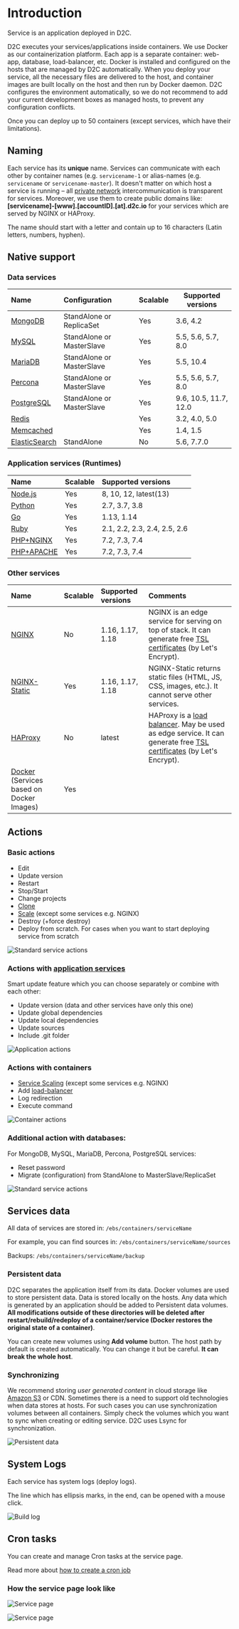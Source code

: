 # Introduction

Service is an application deployed in D2C.

D2C executes your services/applications inside containers. We use Docker as our containerization platform. Each app is a separate container: web-app, database, load-balancer, etc. Docker is installed and configured on the hosts that are managed by D2C automatically. When you deploy your service, all the necessary files are delivered to the host, and container images are built locally on the host and then run by Docker daemon. D2C configures the environment automatically, so we do not recommend to add your current development boxes as managed hosts, to prevent any configuration conflicts.

Once you can deploy up to 50 containers (except services, which have their limitations).

## Naming

Each service has its **unique** name. Services can communicate with each other by container names (e.g. `servicename-1` or alias-names (e.g. `servicename` or `servicename-master`). It doesn't matter on which host a service is running – all [private network](/platform/private-network/) intercommunication is transparent for services. Moreover, we use them to create public domains like: **[servicename]-[www].[accountID].[at].d2c.io** for your services which are served by NGINX or HAProxy.

The name should start with a letter and contain up to 16 characters (Latin letters, numbers, hyphen).

## Native support

### Data services

Name                                                      | Configuration             | Scalable | Supported versions
:-------------------------------------------------------- | :------------------------ | :------- | ---------------------
[MongoDB](/services/data-services/mongodb/)               | StandAlone or ReplicaSet  | Yes      | 3.6, 4.2
[MySQL](/services/data-services/mysql-mariadb-percona/)   | StandAlone or MasterSlave | Yes      | 5.5, 5.6, 5.7, 8.0
[MariaDB](/services/data-services/mysql-mariadb-percona/) | StandAlone or MasterSlave | Yes      | 5.5, 10.4
[Percona](/services/data-services/mysql-mariadb-percona/) | StandAlone or MasterSlave | Yes      | 5.5, 5.6, 5.7, 8.0
[PostgreSQL](/services/data-services/postgresql/)         | StandAlone or MasterSlave | Yes      | 9.6, 10.5, 11.7, 12.0
[Redis](/services/data-services/redis/)                   |                           | Yes      | 3.2, 4.0, 5.0
[Memcached](/services/data-services/memcached/)           |                           | Yes      | 1.4, 1.5
[ElasticSearch](/services/data-services/elasticsearch/)   | StandAlone                | No       | 5.6, 7.7.0

### Application services (Runtimes)

Name                                             | Scalable | Supported versions
:----------------------------------------------- | :------- | :---------------------------
[Node.js](/services/app-services/nodejs/)        | Yes      | 8, 10, 12, latest(13)
[Python](/services/app-services/python/)         | Yes      | 2.7, 3.7, 3.8
[Go](/services/app-services/go/)                 | Yes      | 1.13, 1.14
[Ruby](/services/app-services/ruby/)             | Yes      | 2.1, 2.2, 2.3, 2.4, 2.5, 2.6
[PHP+NGINX](/services/app-services/php-nginx/)   | Yes      | 7.2, 7.3, 7.4
[PHP+APACHE](/services/app-services/php-apache/) | Yes      | 7.2, 7.3, 7.4

### Other services

Name                                                                                 | Scalable | Supported versions | Comments
:----------------------------------------------------------------------------------- | :------- | :----------------- | :--------------------------------------------------------------------------------------------------------------------------------------------------------------------------------
[NGINX](/services/other-services/nginx/)                                             | No       | 1.16, 1.17, 1.18   | NGINX is an edge service for serving on top of stack. It can generate free [TSL certificates](/platform/domains-and-certificates/) (by Let's Encrypt).
[NGINX-Static](/services/other-services/nginx-static/)                               | Yes      | 1.16, 1.17, 1.18   | NGINX-Static returns static files (HTML, JS, CSS, images, etc.). It cannot serve other services.
[HAProxy](/services/other-services/haproxy/)                                         | No       | latest             | HAProxy is a [load balancer](/platform/balancing/). May be used as edge service. It can generate free [TSL certificates](/platform/domains-and-certificates/) (by Let's Encrypt).
[Docker](/services/other-services/docker-service/) (Services based on Docker Images) | Yes

## Actions

### Basic actions

- Edit
- Update version
- Restart
- Stop/Start
- Change projects
- [Clone](/platform/cloning-apps/)
- [Scale](/platform/scaling/) (except some services e.g. NGINX)
- Destroy (+force destroy)
- Deploy from scratch. For cases when you want to start deploying service from scratch

![Standard service actions](../img/new_interface/service_actions.png)

### Actions with [**application services**](/services/services/#application-services-runtimes)

Smart update feature which you can choose separately or combine with each other:

- Update version (data and other services have only this one)
- Update global dependencies
- Update local dependencies
- Update sources
- Include .git folder

![Application actions](../img/new_interface/update_app_services.png)

### Actions with containers

- [Service Scaling](/platform/scaling/) (except some services e.g. NGINX)
- Add [load-balancer](/platform/balancing/)
- Log redirection
- Execute command

![Container actions](../img/new_interface/containers_actions.png)

### Additional action with databases:

For MongoDB, MySQL, MariaDB, Percona, PostgreSQL services:

- Reset password
- Migrate (configuration) from StandAlone to MasterSlave/ReplicaSet

![Standard service actions](../img/new_interface/database_actions.png)

## Services data

All data of services are stored in: `/ebs/containers/serviceName`

For example, you can find sources in: `/ebs/containers/serviceName/sources`

Backups: `/ebs/containers/serviceName/backup`

### Persistent data

D2C separates the application itself from its data. Docker volumes are used to store persistent data. Data is stored locally on the hosts. Any data which is generated by an application should be added to Persistent data volumes. **All modifications outside of these directories will be deleted after restart/rebuild/redeploy of a container/service (Docker restores the original state of a container)**.

You can create new volumes using **Add volume** button. The host path by default is created automatically. You can change it but be careful. **It can break the whole host**.

### Synchronizing

We recommend storing _user generated content_ in cloud storage like [Amazon S3](https://aws.amazon.com/s3/) or CDN. Sometimes there is a need to support old technologies when data stores at hosts. For such cases you can use synchronization volumes between all containers. Simply check the volumes which you want to sync when creating or editing service. D2C uses Lsync for synchronization.

![Persistent data](../img/new_interface/persistent_data.png)

## System Logs

Each service has system logs (deploy logs).

The line which has ellipsis marks, in the end, can be opened with a mouse click.

![Build log](../img/new_interface/service_logs.png)

## Cron tasks

You can create and manage Cron tasks at the service page.

Read more about [how to create a cron job](/platform/cron/)

### How the service page look like

![Service page](../img/new_interface/service_page.png)

![Service page](../img/new_interface/service_page_2.png)
